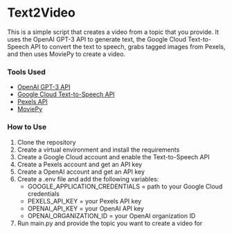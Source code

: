 # Text2Video

This is a simple script that creates a video from a topic that you provide. It uses the OpenAI GPT-3 API to generate text, the Google Cloud Text-to-Speech API to convert the text to speech, grabs tagged images from Pexels, and then uses MoviePy to create a video.

### Tools Used
* [OpenAI GPT-3 API](https://openai.com/blog/openai-api/)
* [Google Cloud Text-to-Speech API](https://cloud.google.com/text-to-speech)
* [Pexels API](https://www.pexels.com/api/)
* [MoviePy](https://zulko.github.io/moviepy/)

### How to Use
1. Clone the repository
2. Create a virtual environment and install the requirements
3. Create a Google Cloud account and enable the Text-to-Speech API
4. Create a Pexels account and get an API key
5. Create a OpenAI account and get an API key
6. Create a .env file and add the following variables:
    * GOOGLE_APPLICATION_CREDENTIALS = path to your Google Cloud credentials
    * PEXELS_API_KEY = your Pexels API key
    * OPENAI_API_KEY = your OpenAI API key
    * OPENAI_ORGANIZATION_ID = your OpenAI organization ID
7. Run main.py and provide the topic you want to create a video for
